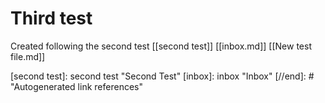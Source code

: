 # Third test

Created following the second test [[second test]]
[[inbox.md]]
[[New test file.md]]

[//begin]: # "Autogenerated link references for markdown compatibility"
[second test]: second test "Second Test"
[inbox]: inbox "Inbox"
[//end]: # "Autogenerated link references"
